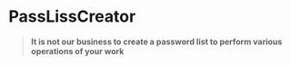 # PassLissCreator
> **It is not our business to create a password list to perform various operations of your work**
